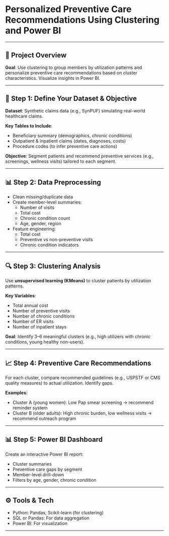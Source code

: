 # Personalized Preventive Care Recommendations Using Clustering and Power BI

---

## 📌 Project Overview

**Goal**: Use clustering to group members by utilization patterns and personalize preventive care recommendations based on cluster characteristics. Visualize insights in Power BI.

---

## 🧠 Step 1: Define Your Dataset & Objective

**Dataset**: Synthetic claims data (e.g., SynPUF) simulating real-world healthcare claims.

**Key Tables to Include**:

- Beneficiary summary (demographics, chronic conditions)
- Outpatient & inpatient claims (dates, diagnoses, costs)
- Procedure codes (to infer preventive care actions)

**Objective**: Segment patients and recommend preventive services (e.g., screenings, wellness visits) tailored to each segment.

---

## 📊 Step 2: Data Preprocessing

- Clean missing/duplicate data
- Create member-level summaries:
  - Number of visits
  - Total cost
  - Chronic condition count
  - Age, gender, region
- Feature engineering:
  - Total cost
  - Preventive vs non-preventive visits
  - Chronic condition indicators

---

## 🔍 Step 3: Clustering Analysis

Use **unsupervised learning (KMeans)** to cluster patients by utilization patterns.

**Key Variables**:

- Total annual cost
- Number of preventive visits
- Number of chronic conditions
- Number of ER visits
- Number of inpatient stays

**Goal**: Identify 3–6 meaningful clusters (e.g., high utilizers with chronic conditions, young healthy non-users).

---

## 📈 Step 4: Preventive Care Recommendations

For each cluster, compare recommended guidelines (e.g., USPSTF or CMS quality measures) to actual utilization. Identify gaps.

**Examples**:

- Cluster A (young women): Low Pap smear screening → recommend reminder system
- Cluster B (older adults): High chronic burden, low wellness visits → recommend outreach program

---

## 📊 Step 5: Power BI Dashboard

Create an interactive Power BI report:

- Cluster summaries
- Preventive care gaps by segment
- Member-level drill-down
- Filters by age, gender, chronic condition

---

## ⚙️ Tools & Tech

- Python: Pandas, Scikit-learn (for clustering)
- SQL or Pandas: For data aggregation
- Power BI: For visualization

---
